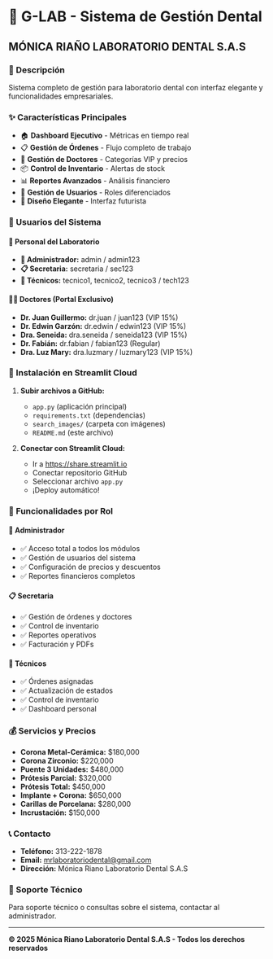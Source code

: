 # 🦷 G-LAB - Sistema de Gestión Dental

## MÓNICA RIAÑO LABORATORIO DENTAL S.A.S

### 🎯 Descripción
Sistema completo de gestión para laboratorio dental con interfaz elegante y funcionalidades empresariales.

### ✨ Características Principales
- 🏠 **Dashboard Ejecutivo** - Métricas en tiempo real
- 📋 **Gestión de Órdenes** - Flujo completo de trabajo
- 👥 **Gestión de Doctores** - Categorías VIP y precios
- 📦 **Control de Inventario** - Alertas de stock
- 📊 **Reportes Avanzados** - Análisis financiero
- 👤 **Gestión de Usuarios** - Roles diferenciados
- 🎨 **Diseño Elegante** - Interfaz futurista

### 👥 Usuarios del Sistema

#### 🏥 Personal del Laboratorio
- **👑 Administrador:** admin / admin123
- **📋 Secretaria:** secretaria / sec123
- **🔧 Técnicos:** tecnico1, tecnico2, tecnico3 / tech123

#### 👨‍⚕️ Doctores (Portal Exclusivo)
- **Dr. Juan Guillermo:** dr.juan / juan123 (VIP 15%)
- **Dr. Edwin Garzón:** dr.edwin / edwin123 (VIP 15%)
- **Dra. Seneida:** dra.seneida / seneida123 (VIP 15%)
- **Dr. Fabián:** dr.fabian / fabian123 (Regular)
- **Dra. Luz Mary:** dra.luzmary / luzmary123 (VIP 15%)

### 🚀 Instalación en Streamlit Cloud

1. **Subir archivos a GitHub:**
   - `app.py` (aplicación principal)
   - `requirements.txt` (dependencias)
   - `search_images/` (carpeta con imágenes)
   - `README.md` (este archivo)

2. **Conectar con Streamlit Cloud:**
   - Ir a https://share.streamlit.io
   - Conectar repositorio GitHub
   - Seleccionar archivo `app.py`
   - ¡Deploy automático!

### 📱 Funcionalidades por Rol

#### 👑 Administrador
- ✅ Acceso total a todos los módulos
- ✅ Gestión de usuarios del sistema
- ✅ Configuración de precios y descuentos
- ✅ Reportes financieros completos

#### 📋 Secretaria
- ✅ Gestión de órdenes y doctores
- ✅ Control de inventario
- ✅ Reportes operativos
- ✅ Facturación y PDFs

#### 🔧 Técnicos
- ✅ Órdenes asignadas
- ✅ Actualización de estados
- ✅ Control de inventario
- ✅ Dashboard personal

### 💰 Servicios y Precios
- **Corona Metal-Cerámica:** $180,000
- **Corona Zirconio:** $220,000
- **Puente 3 Unidades:** $480,000
- **Prótesis Parcial:** $320,000
- **Prótesis Total:** $450,000
- **Implante + Corona:** $650,000
- **Carillas de Porcelana:** $280,000
- **Incrustación:** $150,000

### 📞 Contacto
- **Teléfono:** 313-222-1878
- **Email:** mrlaboratoriodental@gmail.com
- **Dirección:** Mónica Riano Laboratorio Dental S.A.S

### 🔧 Soporte Técnico
Para soporte técnico o consultas sobre el sistema, contactar al administrador.

---
**© 2025 Mónica Riano Laboratorio Dental S.A.S - Todos los derechos reservados**

